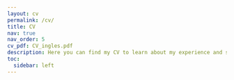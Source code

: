 ```yaml
---
layout: cv
permalink: /cv/
title: CV
nav: true
nav_order: 5
cv_pdf: CV_ingles.pdf
description: Here you can find my CV to learn about my experience and skills in telecommunications, AI, and photonics.
toc:
  sidebar: left
---
```


